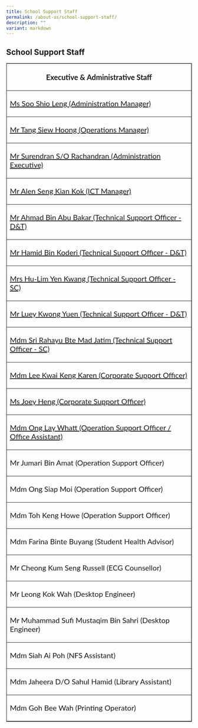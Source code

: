 ```yaml
---
title: School Support Staff
permalink: /about-us/school-support-staff/
description: ""
variant: markdown
---
```

## School Support Staff

<table width="100%" border="1">
<tbody>
<tr><th><p style="font-family: Lato, sans-serif; font-size: 1.25rem;">Executive &amp; Administrative Staff</p></th></tr>
<tr><td><p style="font-family: Lato, sans-serif; font-size: 1.25rem;"><a href="mailto:soo_shio_leng@schools.gov.sg" target="">Ms Soo Shio Leng (Administration Manager)</a></p></td></tr>
<tr><td><p style="font-family: Lato, sans-serif; font-size: 1.25rem;"><a href="mailto:tang_siew_hoong@schools.gov.sg" target="">Mr Tang Siew Hoong (Operations Manager)</a></p></td></tr>
<tr><td><p style="font-family: Lato, sans-serif; font-size: 1.25rem;"><a href="mailto:surendran_rachandran@schools.gov.sg" target="">Mr Surendran S/O Rachandran (Administration Executive)</a></p></td></tr>
<tr><td><p style="font-family: Lato, sans-serif; font-size: 1.25rem;"><a href="mailto:alen_seng_kian_kok@schools.gov.sg" target="">Mr Alen Seng Kian Kok (ICT Manager)</a></p></td></tr>
<tr><td><p style="font-family: Lato, sans-serif; font-size: 1.25rem;"><a href="mailto:ahmad_abu_bakar@schools.gov.sg" target="">Mr Ahmad Bin Abu Bakar (Technical Support Officer - D&amp;T)</a></p></td></tr>
<tr><td><p style="font-family: Lato, sans-serif; font-size: 1.25rem;"><a href="mailto:hamid_koderi@schools.gov.sg" target="">Mr Hamid Bin Koderi (Technical Support Officer - D&amp;T)</a></p></td></tr>
<tr><td><p style="font-family: Lato, sans-serif; font-size: 1.25rem;"><a href="mailto:lim_yen_kwan@schools.gov.sg" target="">Mrs Hu-Lim Yen Kwang (Technical Support Officer - SC)</a></p></td></tr>
<tr><td><p style="font-family: Lato, sans-serif; font-size: 1.25rem;"><a href="mailto:luey_kwong_yuen@schools.gov.sg" target="">Mr Luey Kwong Yuen (Technical Support Officer - D&amp;T)</a></p></td></tr>
<tr><td><p style="font-family: Lato, sans-serif; font-size: 1.25rem;"><a href="mailto:sri_rahayu_mad_jatim@schools.gov.sg" target="">Mdm Sri Rahayu Bte Mad Jatim (Technical Support Officer - SC)</a></p></td></tr>
<tr><td><p style="font-family: Lato, sans-serif; font-size: 1.25rem;"><a href="mailto:lee_kwai_keng@schools.gov.sg" target="">Mdm Lee Kwai Keng Karen (Corporate Support Officer)</a></p></td></tr>
<tr><td><p style="font-family: Lato, sans-serif; font-size: 1.25rem;"><a href="mailto:heng_guey_siang@schools.gov.sg" target="">Ms Joey Heng (Corporate Support Officer)</a></p></td></tr>
<tr><td><p style="font-family: Lato, sans-serif; font-size: 1.25rem;"><a href="mailto:ong_lay_whatt@schools.gov.sg" target="">Mdm Ong Lay Whatt (Operation Support Officer / Office Assistant)</a></p></td></tr>
<tr><td><p style="font-family: Lato, sans-serif; font-size: 1.25rem;">Mr Jumari Bin Amat (Operation Support Officer)</p></td></tr>
<tr><td><p style="font-family: Lato, sans-serif; font-size: 1.25rem;">Mdm Ong Siap Moi (Operation Support Officer)</p></td></tr>
<tr><td><p style="font-family: Lato, sans-serif; font-size: 1.25rem;">Mdm Toh Keng Howe (Operation Support Officer)</p></td></tr>
<tr><td><p style="font-family: Lato, sans-serif; font-size: 1.25rem;">Mdm Farina Binte Buyang (Student Health Advisor)</p></td></tr>
<tr><td><p style="font-family: Lato, sans-serif; font-size: 1.25rem;">Mr Cheong Kum Seng Russell (ECG Counsellor)</p></td></tr>
<tr><td><p style="font-family: Lato, sans-serif; font-size: 1.25rem;">Mr Leong Kok Wah (Desktop Engineer)</p></td></tr>
<tr><td><p style="font-family: Lato, sans-serif; font-size: 1.25rem;">Mr Muhammad Sufi Mustaqim Bin Sahri (Desktop Engineer)</p></td></tr>
<tr><td><p style="font-family: Lato, sans-serif; font-size: 1.25rem;">Mdm Siah Ai Poh (NFS Assistant)</p></td></tr>
<tr><td><p style="font-family: Lato, sans-serif; font-size: 1.25rem;">Mdm Jaheera D/O Sahul Hamid (Library Assistant)</p></td></tr>
<tr><td><p style="font-family: Lato, sans-serif; font-size: 1.25rem;">Mdm Goh Bee Wah (Printing Operator)</p></td></tr>
</tbody>
</table>